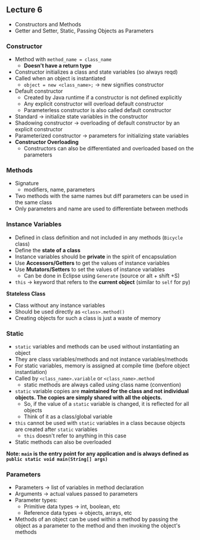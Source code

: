 ## Lecture 6
- Constructors and Methods
- Getter and Setter, Static, Passing Objects as Parameters

### Constructor
- Method with `method_name = class_name`
	- **Doesn't have a return type**
- Constructor initializes a class and state variables (so always reqd)
- Called when an object is instantiated
	- `object = new <class_name>;` -> new signifies constructor
- Default constructor
	- Created by Java runtime if a constructor is not defined explicitly
	- Any explicit constructor will overload default constructor
	- Parameterless constructor is also called default constructor
- Standard -> initialize state variables in the constructor
- Shadowing constructor -> overloading of default constructor by an explicit constructor
- Parameterized constructor -> parameters for initializing state variables
- **Constructor Overloading**
	- Constructors can also be differentiated and overloaded based on the parameters

### Methods
- Signature
	- modifiers, name, parameters
- Two methods with the same names but diff parameters can be used in the same class
- Only parameters and name are used to differentiate between methods

### Instance Variables
- Defined in class definition and not included in any methods (`Bicycle` class)
- Define the **state of a class**
- Instance variables should be **private** in the spirit of encapsulation
- Use **Accessors/Getters** to get the values of instance variables
- Use **Mutators/Setters** to set the values of instance variables
	- Can be done in Eclipse using `Generate` (source or alt + shift +S)
- `this` -> keyword that refers to the **current object** (similar to `self` for py)

**Stateless Class**
- Class without any instance variables
- Should be used directly as `<class>.method()`
- Creating objects for such a class is just a waste of memory

### Static
- `static` variables and methods can be used without instantiating an object
- They are class variables/methods and not instance variables/methods
- For static variables, memory is assigned at compile time (before object instantiation)
- Called by `<class_name>.variable` or `<class_name>.method`
	- static methods are always called using class name (convention)
- `static` variable copies are **maintained for the class and not individual objects. The copies are simply shared with all the objects.**
	- So, if the value of a `static` variable is changed, it is reflected for all objects
	- Think of it as a class/global variable
- `this` cannot be used with `static` variables in a class because objects are created after `static` variables
	- `this` doesn't refer to anything in this case
- Static methods can also be overloaded

**Note: `main` is the entry point for any application and is always defined as `public static void main(String[] args)`**

### Parameters
- Parameters -> list of variables in method declaration
- Arguments -> actual values passed to parameters
- Parameter types:
	- Primitive data types -> int, boolean, etc
	- Reference data types -> objects, arrays, etc
- Methods of an object can be used within a method by passing the object as a parameter to the method and then invoking the object's methods
